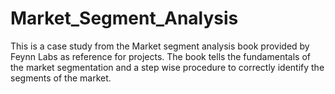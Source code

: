 # Market_Segment_Analysis
This is a case study from the Market segment analysis book provided by Feynn Labs as reference for projects.
The book tells the fundamentals of the market segmentation and a step wise procedure to correctly identify the segments of the market.

